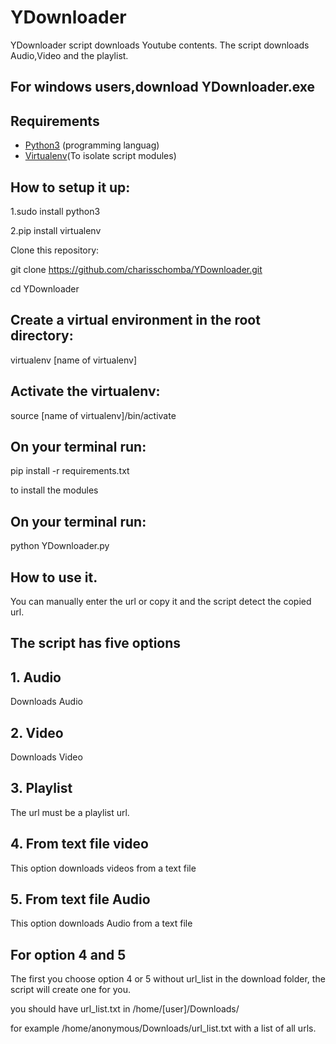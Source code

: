 # YDownloader
YDownloader script downloads Youtube contents.
The script downloads Audio,Video and the playlist.

## For windows users,download YDownloader.exe

## Requirements

- [Python3](https://www.python.org/) (programming languag)
- [Virtualenv](https://virtualenv.pypa.io/en/stable/)(To isolate script modules)

## How to setup it up:

1.sudo install python3

2.pip install virtualenv

Clone this repository:

git clone  https://github.com/charisschomba/YDownloader.git

cd YDownloader

## Create a virtual environment in the root directory:

virtualenv [name of virtualenv]

## Activate the virtualenv:

source [name of virtualenv]/bin/activate

## On your terminal run:

pip install -r requirements.txt

to install the modules

## On your terminal run:

python YDownloader.py


## How to use it.
You can manually enter the url or copy it and the script detect the copied url.

## The  script has five options
## 1. Audio

Downloads Audio

## 2. Video

Downloads Video

## 3. Playlist

The url must be a playlist url.

## 4. From text file video

This option downloads videos from a text file

## 5. From text file Audio

This option downloads Audio from a text file

## For option 4 and 5

The first you choose option 4 or 5 without url_list in the download folder,
the script will create one for you.

you should have url_list.txt in /home/[user]/Downloads/

for example /home/anonymous/Downloads/url_list.txt with a list of all urls.










